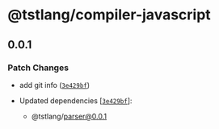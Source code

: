 # @tstlang/compiler-javascript

## 0.0.1

### Patch Changes

-   add git info ([`3e429bf`](https://github.com/ghostdevv/tst/commit/3e429bf60a5688cf05579e0defea38cdde22cfd2))

-   Updated dependencies [[`3e429bf`](https://github.com/ghostdevv/tst/commit/3e429bf60a5688cf05579e0defea38cdde22cfd2)]:
    -   @tstlang/parser@0.0.1
